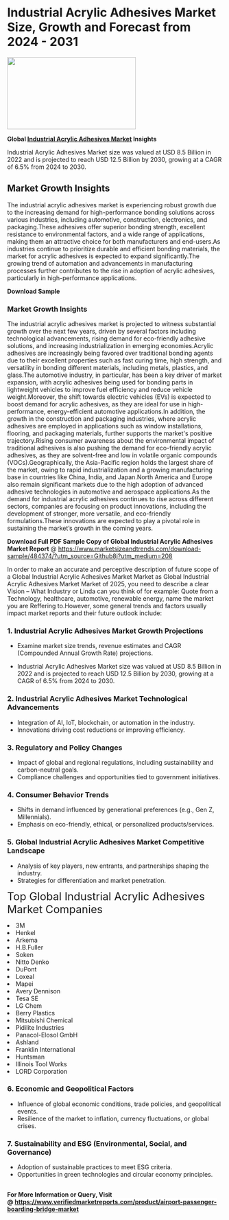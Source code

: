 <H1>Industrial Acrylic Adhesives Market Size, Growth and Forecast from 2024 - 2031</H1><img class="aligncenter size-medium wp-image-584254" src="https://thirdeyenews.in/wp-content/uploads/2024/09/Global-Market-Research-300x168.jpeg" alt="" width="300" height="168" /><p><strong>Global&nbsp;<a href="https://www.marketsizeandtrends.com/download-sample/484374/?utm_source=Github8j?utm_medium=208">Industrial Acrylic Adhesives Market</a> Insights</strong></p><p>Industrial Acrylic Adhesives Market size was valued at USD 8.5 Billion in 2022 and is projected to reach USD 12.5 Billion by 2030, growing at a CAGR of 6.5% from 2024 to 2030.</p><p><h2>Market Growth Insights</h2> The industrial acrylic adhesives market is experiencing robust growth due to the increasing demand for high-performance bonding solutions across various industries, including automotive, construction, electronics, and packaging.These adhesives offer superior bonding strength, excellent resistance to environmental factors, and a wide range of applications, making them an attractive choice for both manufacturers and end-users.As industries continue to prioritize durable and efficient bonding materials, the market for acrylic adhesives is expected to expand significantly.The growing trend of automation and advancements in manufacturing processes further contributes to the rise in adoption of acrylic adhesives, particularly in high-performance applications.<p><strong>Download Sample</strong></p> <h3>Market Growth Insights</h3> The industrial acrylic adhesives market is projected to witness substantial growth over the next few years, driven by several factors including technological advancements, rising demand for eco-friendly adhesive solutions, and increasing industrialization in emerging economies.Acrylic adhesives are increasingly being favored over traditional bonding agents due to their excellent properties such as fast curing time, high strength, and versatility in bonding different materials, including metals, plastics, and glass.The automotive industry, in particular, has been a key driver of market expansion, with acrylic adhesives being used for bonding parts in lightweight vehicles to improve fuel efficiency and reduce vehicle weight.Moreover, the shift towards electric vehicles (EVs) is expected to boost demand for acrylic adhesives, as they are ideal for use in high-performance, energy-efficient automotive applications.In addition, the growth in the construction and packaging industries, where acrylic adhesives are employed in applications such as window installations, flooring, and packaging materials, further supports the market's positive trajectory.Rising consumer awareness about the environmental impact of traditional adhesives is also pushing the demand for eco-friendly acrylic adhesives, as they are solvent-free and low in volatile organic compounds (VOCs).Geographically, the Asia-Pacific region holds the largest share of the market, owing to rapid industrialization and a growing manufacturing base in countries like China, India, and Japan.North America and Europe also remain significant markets due to the high adoption of advanced adhesive technologies in automotive and aerospace applications.As the demand for industrial acrylic adhesives continues to rise across different sectors, companies are focusing on product innovations, including the development of stronger, more versatile, and eco-friendly formulations.These innovations are expected to play a pivotal role in sustaining the market’s growth in the coming years.<p><span class=""><strong>Download Full PDF Sample Copy of Global Industrial Acrylic Adhesives Market Report</strong> @ <a href="https://www.marketsizeandtrends.com/download-sample/484374/?utm_source=Github8j?utm_medium=208" target="_blank">https://www.marketsizeandtrends.com/download-sample/484374/?utm_source=Github8j?utm_medium=208</a></span></p><p>In order to make an accurate and perceptive description of future scope of a Global&nbsp;Industrial Acrylic Adhesives Market Market as Global&nbsp;Industrial Acrylic Adhesives Market Market of 2025, you need to describe a clear Vision &ndash; What Industry or Linda can you think of for example: Quote from a Technology, healthcare, automotive, renewable energy, name the market you are Reffering to.However, some general trends and factors usually impact market reports and their future outlook include:</p><h3>1.&nbsp;<strong>Industrial Acrylic Adhesives Market Growth Projections</strong></h3><ul><li>Examine market size trends, revenue estimates and CAGR (Compounded Annual Growth Rate) projections.</li><li><p>Industrial Acrylic Adhesives Market size was valued at USD 8.5 Billion in 2022 and is projected to reach USD 12.5 Billion by 2030, growing at a CAGR of 6.5% from 2024 to 2030.</p></li></ul><h3>2.&nbsp;<strong>Industrial Acrylic Adhesives Market Technological Advancements</strong></h3><ul><li>Integration of AI, IoT, blockchain, or automation in the industry.</li><li>Innovations driving cost reductions or improving efficiency.</li></ul><h3>3.&nbsp;<strong>Regulatory and Policy Changes</strong></h3><ul><li>Impact of global and regional regulations, including sustainability and carbon-neutral goals.</li><li>Compliance challenges and opportunities tied to government initiatives.</li></ul><h3>4.&nbsp;<strong>Consumer Behavior Trends</strong></h3><ul><li>Shifts in demand influenced by generational preferences (e.g., Gen Z, Millennials).</li><li>Emphasis on eco-friendly, ethical, or personalized products/services.</li></ul><h3>5.&nbsp;<strong>Global Industrial Acrylic Adhesives Market Competitive Landscape</strong></h3><ul><li>Analysis of key players, new entrants, and partnerships shaping the industry.</li><li>Strategies for differentiation and market penetration.</li></ul><p data-pm-slice="1 1 []"><span style="color: inherit; font-family: inherit; font-size: 25px;">Top Global Industrial Acrylic Adhesives Market Companies</span></p><div class="" data-test-id=""><p><li>3M</li><li> Henkel</li><li> Arkema</li><li> H.B.Fuller</li><li> Soken</li><li> Nitto Denko</li><li> DuPont</li><li> Loxeal</li><li> Mapei</li><li> Avery Dennison</li><li> Tesa SE</li><li> LG Chem</li><li> Berry Plastics</li><li> Mitsubishi Chemical</li><li> Pidilite Industries</li><li> Panacol-Elosol GmbH</li><li> Ashland</li><li> Franklin International</li><li> Huntsman</li><li> Illinois Tool Works</li><li> LORD Corporation</li></p></div><h3>6.&nbsp;<strong>Economic and Geopolitical Factors</strong></h3><ul><li>Influence of global economic conditions, trade policies, and geopolitical events.</li><li>Resilience of the market to inflation, currency fluctuations, or global crises.</li></ul><h3>7.&nbsp;<strong>Sustainability and ESG (Environmental, Social, and Governance)</strong></h3><ul><li>Adoption of sustainable practices to meet ESG criteria.</li><li>Opportunities in green technologies and circular economy principles.</li></ul><h2><strong style="font-size: 14px;">For More Information or Query, Visit @&nbsp;</strong><a style="background-color: #ffffff; font-size: 14px;" href="https://www.marketsizeandtrends.com/report/industrial-acrylic-adhesives-market/" target="_blank">https://www.verifiedmarketreports.com/product/airport-passenger-boarding-bridge-market</a></h2>